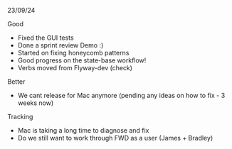 23/09/24

Good
- Fixed the GUI tests
- Done a sprint review Demo :)
- Started on fixing honeycomb patterns
- Good progress on the state-base workflow!
- Verbs moved from Flyway-dev (check)

Better
- We cant release for Mac anymore (pending any ideas on how to fix - 3 weeks now)

Tracking
- Mac is taking a long time to diagnose and fix
- Do we still want to work through FWD as a user (James + Bradley)

